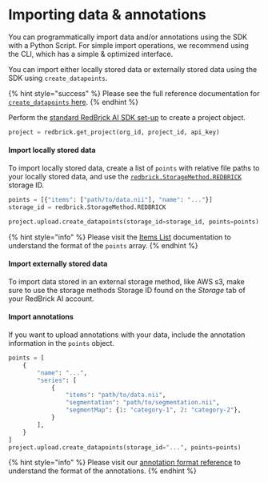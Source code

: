 # Importing data & annotations

You can programmatically import data and/or annotations using the SDK with a Python Script. For simple import operations, we recommend using the CLI, which has a simple & optimized interface.&#x20;

You can import either locally stored data or externally stored data using the SDK using `create_datapoints`.

{% hint style="success" %}
Please see the full reference documentation for [`create_datapoints` here](https://redbrick-sdk.readthedocs.io/en/stable/sdk.html#redbrick.upload.Upload.create\_datapoints).
{% endhint %}

Perform the [standard RedBrick AI SDK set-up](./#initializing-the-redbrick-sdk-in-python) to create a project object.

```python
project = redbrick.get_project(org_id, project_id, api_key)
```

#### Import locally stored data

To import locally stored data, create a list of `points` with relative file paths to your locally stored data, and use the [`redbrick.StorageMethod.REDBRICK`](https://redbrick-sdk.readthedocs.io/en/stable/sdk.html#redbrick.StorageMethod) storage ID.&#x20;

```python
points = [{"items": ["path/to/data.nii"], "name": "..."}]
storage_id = redbrick.StorageMethod.REDBRICK

project.upload.create_datapoints(storage_id=storage_id, points=points)
```

{% hint style="info" %}
Please visit the [Items List](../../importing-data/import-cloud-data.md#items-list) documentation to understand the format of the `points` array.
{% endhint %}

#### Import externally stored data

To import data stored in an external storage method, like AWS s3, make sure to use the storage methods Storage ID found on the _Storage_ tab of your RedBrick AI account.

#### Import annotations

If you want to upload annotations with your data, include the annotation information in the `points` object.

```python
points = [
    {
        "name": "...",
        "series": [
            {
                "items": "path/to/data.nii",
                "segmentation": "path/to/segmentation.nii",
                "segmentMap": {1: "category-1", 2: "category-2"},
            }
        ],
    }
]
project.upload.create_datapoints(storage_id="...", points=points)
```

{% hint style="info" %}
Please visit our [annotation format reference](../reference/annotation-format.md) to understand the format of the annotations.
{% endhint %}

